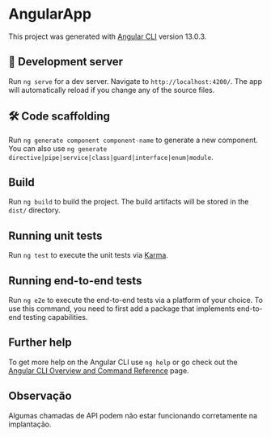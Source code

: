 # AngularApp

This project was generated with [Angular CLI](https://github.com/angular/angular-cli) version 13.0.3.

## 📁 Development server

Run `ng serve` for a dev server. Navigate to `http://localhost:4200/`. The app will automatically reload if you change any of the source files.

## 🛠️ Code scaffolding

Run `ng generate component component-name` to generate a new component. You can also use `ng generate directive|pipe|service|class|guard|interface|enum|module`.

## Build

Run `ng build` to build the project. The build artifacts will be stored in the `dist/` directory.

## Running unit tests

Run `ng test` to execute the unit tests via [Karma](https://karma-runner.github.io).

## Running end-to-end tests

Run `ng e2e` to execute the end-to-end tests via a platform of your choice. To use this command, you need to first add a package that implements end-to-end testing capabilities.

## Further help

To get more help on the Angular CLI use `ng help` or go check out the [Angular CLI Overview and Command Reference](https://angular.io/cli) page.

## Observação
Algumas chamadas de API podem não estar funcionando corretamente na implantação.
